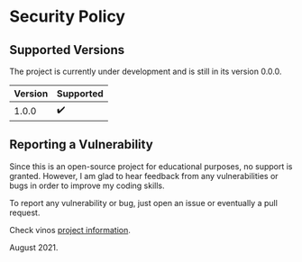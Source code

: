 # Security Policy

## Supported Versions

The project is currently under development and is still in its version 0.0.0. 

| Version | Supported          |
| ------- | ------------------ |
| 1.0.0   | ✔️                |

## Reporting a Vulnerability

Since this is an open-source project for educational purposes, no support is granted. However, I am 
glad to hear feedback from any vulnerabilities or bugs in order to improve my coding skills.

To report any vulnerability or bug, just open an issue or eventually a pull request.

Check vinos [project information](https://github.com/fcesc-code/tender#readme).

August 2021.
